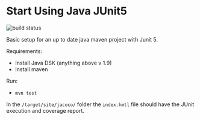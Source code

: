 # Start Using Java JUnit5

![build status](https://github.com/eviltester/startUsingJavaJUnit5/actions/workflows/build.yml/badge.svg)

Basic setup for an up to date java maven project with Junit 5.

Requirements:

- Install Java DSK (anything above v 1.9)
- Install maven

Run:

- `mvn test`

In the `/target/site/jacoco/` folder the `index.hmtl` file should have the JUnit execution and coverage report.

